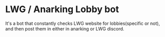 # LWG / Anarking Lobby bot
It's a bot that constantly checks LWG website for lobbies(specific or not), and then post them in either in anarking or LWG discord.
